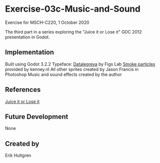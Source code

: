 # Exercise-03c-Music-and-Sound
Exercise for MSCH-C220, 1 October 2020

The third part in a series exploring the "Juice it or Lose it" GDC 2012 presentation in Godot.

## Implementation
Built using Godot 3.2.2
Typeface: [Datalegreya](https://fontlibrary.org/en/font/datalegreya) by Figs Lab
[Smoke particles](https://kenney.nl/assets/smoke-particles) provided by kenney.nl
All other sprites created by Jason Francis in Photoshop
Music and sound effects created by the author

## References
[Juice it or Lose it](https://www.youtube.com/watch?v=Fy0aCDmgnxg)

## Future Development
None

## Created by 
Erik Hultgren

```
